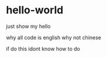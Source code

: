 # hello-world
just show my hello

why all code is english   why not chinese


if do this idont know how to do
